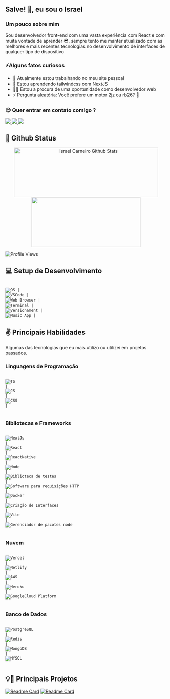 ## Salve! 👋, eu sou o Israel 

### Um pouco sobre mim
Sou desenvolvedor front-end com uma vasta experiência com React e com muita vontade de aprender 😎, sempre tento me manter atualizado com as melhores e mais recentes tecnologias no desenvolvimento de interfaces de qualquer tipo de dispositivo

### ⚡Alguns fatos curiosos
- 🔭 Atualmente estou trabalhando no meu site pessoal
- 🌱 Estou aprendendo tailwindcss com NextJS
- 🧑‍💼 Estou a procura de uma oportunidade como desenvolvedor web
- ⚡ Pergunta aleatória: Você prefere um motor 2jz ou rb26? 🤣

### 😊 Quer entrar em contato comigo ? 

<a href="https://github.com/israelcarneiro">
  <img src="https://img.shields.io/badge/GitHub-100000?style=for-the-badge&logo=github&logoColor=white" />
</a>
<a href="https://www.linkedin.com/in/israel-carneiro/">
  <img src="https://img.shields.io/badge/LinkedIn-0077B5?style=for-the-badge&logo=linkedin&logoColor=white" />
</a>
<a href="https://www.instagram.com/israelcarneiro_/">
  <img src="https://img.shields.io/badge/Instagram-E4405F?style=for-the-badge&logo=instagram&logoColor=white" />
</a>


## 👏 Github Status
<p align="center">
<img 
  width="450" 
  height="155"
  align="center" 
  src="https://github-readme-stats.vercel.app/api?username=israelcarneiro&show_icons=true&theme=tokyonight&count_private=true&include_all_commits=true" 
  alt="Israel Carneiro Github Stats" 
  />
<img 
width="340" 
height="155" 
align="center" 
src="https://github-readme-stats.vercel.app/api/top-langs?username=israelcarneiro&show_icons=true&theme=tokyonight&layout=compact&count_private=true&include_all_commits=true" />
</p>


![Profile Views](https://komarev.com/ghpvc/?username=israelcarneiro)

## 💻 Setup de Desenvolvimento
<code>
<img title="Ubuntu" alt="OS" src="https://img.shields.io/badge/Ubuntu-E95420?style=for-the-badge&logo=ubuntu&logoColor=white" /> |
<img title="Visual Studio Code" alt="VSCode" src="https://img.shields.io/badge/Visual_Studio_Code-0078D4?style=for-the-badge&logo=visual%20studio%20code&logoColor=white" /> |
<img title="Vivaldi" alt="Web Browser" src="https://img.shields.io/badge/Vivaldi-EF3939?style=for-the-badge&logo=Vivaldi&logoColor=white" /> |
<img title="Terminal" alt="Terminal" src="https://img.shields.io/badge/windows%20terminal-4D4D4D?style=for-the-badge&logo=windows%20terminal&logoColor=white" /> |
<img title="Git" alt="Versionament" src="https://img.shields.io/badge/GIT-E44C30?style=for-the-badge&logo=git&logoColor=white" /> |
<img title="Spotify" alt="Music App" src="https://img.shields.io/badge/Spotify-1ED760?&style=for-the-badge&logo=spotify&logoColor=white" /> |
</code>

## ✌️ Principais Habilidades 

Algumas das tecnologias que eu mais utilizo ou utilizei em projetos passados.

### Linguagens de Programação

<code>
<img title="TypeScript" alt="TS"  src="https://img.shields.io/badge/TypeScript-007ACC?style=for-the-badge&logo=typescript&logoColor=white" />
|
<img alt="JS" title="JavaScript" src="https://img.shields.io/badge/JavaScript-323330?style=for-the-badge&logo=javascript&logoColor=F7DF1E">
|
<img alt="CSS" title="CSS3" src="https://img.shields.io/badge/CSS3-1572B6?style=for-the-badge&logo=css3&logoColor=white">
|


</code>

### Bibliotecas e Frameworks

<code>
<img title="NextJs" src="https://img.shields.io/badge/next.js-000000?style=for-the-badge&logo=nextdotjs&logoColor=white" />
|
<img alt="React" title="ReactJS" src="https://img.shields.io/badge/React-20232A?style=for-the-badge&logo=react&logoColor=61DAFB">
|
<img alt="ReactNative" title="ReactNative" src="https://img.shields.io/badge/React_Native-20232A?style=for-the-badge&logo=react&logoColor=61DAFB">
|
<img alt="Node" title="NodeJS" src="https://img.shields.io/badge/Node.js-339933?style=for-the-badge&logo=nodedotjs&logoColor=white">
|
<img alt="Biblioteca de testes" title="Jest" src="https://img.shields.io/badge/Jest-C21325?style=for-the-badge&logo=jest&logoColor=white">
|
<img alt="Software para requisições HTTP" title="Insomnia" src="https://img.shields.io/badge/Insomnia-5849be?style=for-the-badge&logo=Insomnia&logoColor=white">
|
<img alt="Docker" HTTP" title="Docker" src="https://img.shields.io/badge/Docker-2CA5E0?style=for-the-badge&logo=docker&logoColor=white">
|
<img alt="Criação de Interfaces" HTTP" title="ChakraUI" src="https://img.shields.io/badge/Chakra--UI-319795?style=for-the-badge&logo=chakra-ui&logoColor=white">
|
<img title="Vite" src="https://img.shields.io/badge/Vite-B73BFE?style=for-the-badge&logo=vite&logoColor=FFD62E">
|
<img alt="Gerenciador de pacotes node" title="YARN" src="https://img.shields.io/badge/Yarn-2C8EBB?style=for-the-badge&logo=yarn&logoColor=white">

</code>

### Nuvem 

<code>
<img title="Vercel" src="https://img.shields.io/badge/Vercel-000000?style=for-the-badge&logo=vercel&logoColor=white" />
|
<img title="Netlify" src="https://img.shields.io/badge/Netlify-00C7B7?style=for-the-badge&logo=netlify&logoColor=white">
|
<img title="AWS" src="https://img.shields.io/badge/Amazon_AWS-FF9900?style=for-the-badge&logo=amazonaws&logoColor=white">
|
<img title="Heroku" src="https://img.shields.io/badge/Heroku-430098?style=for-the-badge&logo=heroku&logoColor=white">
|
<img title="GoogleCloud Platform" src="https://img.shields.io/badge/Google_Cloud-4285F4?style=for-the-badge&logo=google-cloud&logoColor=white">

</code>

### Banco de Dados

<code>
<img title="PostgreSQL" src="https://img.shields.io/badge/PostgreSQL-316192?style=for-the-badge&logo=postgresql&logoColor=white" />
|
<img title="Redis" src="https://img.shields.io/badge/redis-%23DD0031.svg?&style=for-the-badge&logo=redis&logoColor=white">
|
<img title="MongoDB" src="https://img.shields.io/badge/MongoDB-4EA94B?style=for-the-badge&logo=mongodb&logoColor=white">
|
<img title="MYSQL" src="https://img.shields.io/badge/MySQL-005C84?style=for-the-badge&logo=mysql&logoColor=white">

</code>


 ## 💡🤔 Principais Projetos
 [![Readme Card](https://github-readme-stats.vercel.app/api/pin/?username=israelcarneiro&repo=langmerfisio&theme=tokyonight)](https://github.com/israelcarneiro/langmerfisio)
 [![Readme Card](https://github-readme-stats.vercel.app/api/pin/?username=israelcarneiro&repo=ignite-react-js-challenges&theme=tokyonight)](https://github.com/israelcarneiro/ignite-react-js-challenges)     
